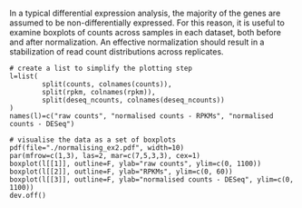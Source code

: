 In a typical differential expression analysis, the majority of the genes are assumed to be non-differentially expressed. For this reason, it is useful to examine boxplots of counts across samples in each dataset, both before and after normalization. An effective normalization should result in a stabilization of read count distributions across replicates.

```rconsole
# create a list to simplify the plotting step
l=list(
        split(counts, colnames(counts)),
        split(rpkm, colnames(rpkm)),
        split(deseq_ncounts, colnames(deseq_ncounts))
)
names(l)=c("raw counts", "normalised counts - RPKMs", "normalised counts - DESeq")

# visualise the data as a set of boxplots
pdf(file="./normalising_ex2.pdf", width=10)
par(mfrow=c(1,3), las=2, mar=c(7,5,3,3), cex=1)
boxplot(l[[1]], outline=F, ylab="raw counts", ylim=c(0, 1100))
boxplot(l[[2]], outline=F, ylab="RPKMs", ylim=c(0, 60))
boxplot(l[[3]], outline=F, ylab="normalised counts - DESeq", ylim=c(0, 1100))
dev.off()
```

